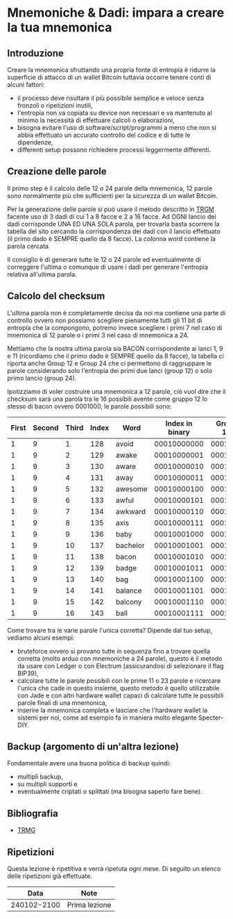 # Mnemoniche & Dadi: impara a creare la tua mnemonica 

## Introduzione
Creare la mnemonica sfruttando una propria fonte di entropia è ridurre la superficie di attacco di un wallet Bitcoin tuttavia occorre tenere conti di alcuni fattori:

- il processo deve risultare il più possibile semplice e veloce senza fronzoli o ripetizioni inutili,
- l'entropia non va copiata su device non necessari e va mantenuto al minimo la necessità di effettuare calcoli o elaborazioni,
- bisogna evitare l'uso di software/script/programmi a meno che non si abbia effettuato un accurato controllo del codice e di tutte le dipendenze,
- differenti setup possono richiedere processi leggermente differenti.

## Creazione delle parole
Il primo step è il calcolo delle 12 o 24 parole della mnemonica, 12 parole sono normalmente più che sufficienti per la sicurezza di un wallet Bitcoin.

Per la generazione delle parole si può usare il metodo descritto in [TRGM](https://github.com/valerio-vaccaro/TRMG) facente uso di 3 dadi di cui 1 a 8 facce e 2 a 16 facce. Ad OGNI lancio dei dadi corrisponde UNA ED UNA SOLA parola, per trovarla basta scorrere la tabella del sito cercando la corrispondenza dei dadi con il lancio effettuato (il primo dado è SEMPRE quello da 8 facce). La colonna word contiene la parola cercata. 

Il consiglio è di generare tutte le 12 o 24 parole ed eventualmente di correggere l'ultima o comunque di usare i dadi per generare l'entropia relativa all'ultima parola.

## Calcolo del checksum
L'ultima parola non è completamente decisa da noi ma contiene una parte di controllo ovvero non possiamo scegliere pienamente tutti gli 11 bit di entropia che la compongono, potremo invece scegliere i primi 7 nel caso di mnemonica di 12 parole o i primi 3 nel caso di mnemonica a 24.

Mettiamo che la nostra ultima parola sia BACON corrispondente ai lanci 1, 9 e 11 (ricordiamo che il primo dado è SEMPRE quello da 8 facce), la tabella ci riporta anche Group 12 e Group 24 che ci permettono di raggruppare le parole considerando solo l'entropia dei primi due lanci (group 12) o solo primo lancio (group 24).

Ipotizziamo di voler costruire una mnemonica a 12 parole, ciò vuol dire che il checksum sarà una parola tra le 16 possibili avente come gruppo 12 lo stesso di bacon ovvero 0001000, le parole possibili sono:

|First|Second|Third|Index|Word	|Index in binary|Group 12	|Group 24|
|---|---|---|-------|-----------|---------------|-----------|---|
|1  |9	|1	|128	|avoid	    |00010000000	|0001000	|000|
|1  |9	|2	|129	|awake	    |00010000001	|0001000	|000|
|1  |9	|3	|130	|aware	    |00010000010	|0001000	|000|
|1  |9	|4	|131	|away	    |00010000011	|0001000	|000|
|1  |9	|5	|132	|awesome	|00010000100	|0001000	|000|
|1  |9	|6	|133	|awful	    |00010000101	|0001000	|000|
|1  |9	|7	|134	|awkward	|00010000110	|0001000	|000|
|1  |9	|8	|135	|axis	    |00010000111	|0001000	|000|
|1  |9	|9	|136	|baby	    |00010001000	|0001000	|000|
|1  |9	|10	|137	|bachelor	|00010001001	|0001000	|000|
|1  |9	|11	|138	|bacon	    |00010001010	|0001000	|000|
|1  |9	|12	|139	|badge	    |00010001011	|0001000	|000|
|1  |9	|13	|140	|bag    	|00010001100	|0001000	|000|
|1  |9	|14	|141	|balance	|00010001101	|0001000	|000|
|1  |9	|15	|142	|balcony	|00010001110	|0001000	|000|
|1  |9	|16	|143	|ball   	|00010001111	|0001000	|000|

Come trovare tra le varie parole l'unica corretta? Dipende dal tuo setup, vediamo alcuni esempi:

- bruteforce ovvero si provano tutte in sequenza fino a trovare quella corretta (molto arduo con mnemoniche a 24 parole), questo è il metodo da usare con Ledger o con Electrum (assicurandosi di selezionare il flag BIP39),
- calcolare tutte le parole possibili con le prime 11 o 23 parole e ricercare l'unica che cade in questo insieme, questo metodo è quello utilizzabile con Jade e con altri hardware wallet capaci di calcolare tutte le possibili parole finali di una mnemonica,
- inserire la mnemonica completa e lasciare che l'hardware wallet la sistemi per noi, come ad esempio fa in maniera molto elegante Specter-DIY.

## Backup (argomento di un'altra lezione)
Fondamentale avere una buona politica di backup quindi:
- multipli backup,
- su multipli supporti e
- eventualmente criptati o splittati (ma bisogna saperlo fare bene).

## Bibliografia

- [TRMG](https://github.com/valerio-vaccaro/TRMG)

## Ripetizioni
Questa lezione è ripetitiva e verrà ripetuta ogni mese. Di seguito un elenco delle ripetizioni già effettuate.

| Data        | Note                                           |
|-------------|------------------------------------------------|
| 240102-2100 | Prima lezione                                  |

